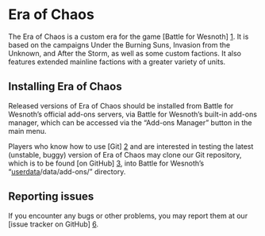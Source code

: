 Era of Chaos
================================================================================

The Era of Chaos is a custom era for the game [Battle for Wesnoth] [1].
It is based on the campaigns Under the Burning Suns, Invasion from the Unknown, 
and After the Storm, as well as some custom factions. 
It also features extended mainline factions with a greater variety of units.

[1]: <https://www.wesnoth.org>

Installing Era of Chaos
--------------------------------------------------------------------------------
Released versions of Era of Chaos should be installed from Battle for Wesnoth’s
official add-ons servers, via Battle for Wesnoth’s built-in add-ons manager,
which can be accessed via the “Add-ons Manager” button in the main menu.

Players who know how to use [Git] [2] and are interested in testing the latest
(unstable, buggy) version of Era of Chaos may clone our Git repository, which is to
be found [on GitHub] [3], into Battle for Wesnoth’s
“[userdata][4]/data/add-ons/” directory.

[2]: <http://www.git-scm.com>
[3]: <https://github.com/bumbadadabum/Era_of_Chaos>
[4]: <http://wiki.wesnoth.org/EditingWesnoth#Where_is_my_user_data_directory.3F>

Reporting issues
--------------------------------------------------------------------------------
If you encounter any bugs or other problems, you may report them at our [issue
tracker on GitHub] [6].

[6]: <https://github.com/bumbadadabum/Era_of_Chaos/issues>
